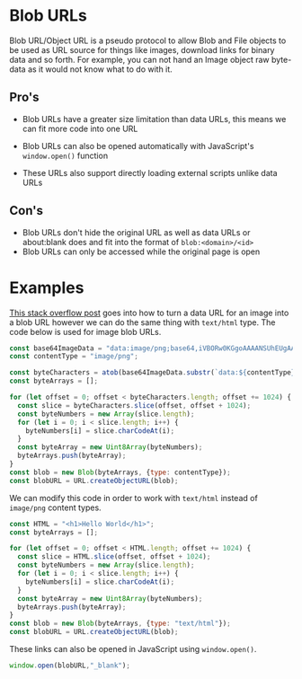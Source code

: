 # Blob URLs

Blob URL/Object URL is a pseudo protocol to allow Blob and File objects to be used as URL source for things like images, download links for binary data and so forth. For example, you can not hand an Image object raw byte-data as it would not know what to do with it.

## Pro's

- Blob URLs have a greater size limitation than data URLs, this means we can fit more code into one URL

- Blob URLs can also be opened automatically with JavaScript's `window.open()` function

- These URLs also support directly loading external scripts unlike data URLs

## Con's

- Blob URLs don't hide the original URL as well as data URLs or about:blank does and fit into the format of `blob:<domain>/<id>`
- Blob URLs can only be accessed while the original page is open

# Examples

[This stack overflow post](https://stackoverflow.com/a/54466127/14635947) goes into how to turn a data URL for an image into a blob URL however we can do the same thing with `text/html` type.
The code below is used for image blob URLs.

```js
const base64ImageData = "data:image/png;base64,iVBORw0KGgoAAAANSUhEUgAAAAUAAAAFCAYAAACNbyblAAAAHElEQVQI12P4//8/w38GIAXDIBKE0DHxgljNBAAO9TXL0Y4OHwAAAABJRU5ErkJggg==";
const contentType = "image/png";

const byteCharacters = atob(base64ImageData.substr(`data:${contentType};base64,`.length));
const byteArrays = [];

for (let offset = 0; offset < byteCharacters.length; offset += 1024) {
  const slice = byteCharacters.slice(offset, offset + 1024);
  const byteNumbers = new Array(slice.length);
  for (let i = 0; i < slice.length; i++) {
    byteNumbers[i] = slice.charCodeAt(i);
  }
  const byteArray = new Uint8Array(byteNumbers);
  byteArrays.push(byteArray);
}
const blob = new Blob(byteArrays, {type: contentType});
const blobURL = URL.createObjectURL(blob);
```

We can modify this code in order to work with `text/html` instead of `image/png` content types.

```js
const HTML = "<h1>Hello World</h1>";
const byteArrays = [];

for (let offset = 0; offset < HTML.length; offset += 1024) {
  const slice = HTML.slice(offset, offset + 1024);
  const byteNumbers = new Array(slice.length);
  for (let i = 0; i < slice.length; i++) {
    byteNumbers[i] = slice.charCodeAt(i);
  }
  const byteArray = new Uint8Array(byteNumbers);
  byteArrays.push(byteArray);
}
const blob = new Blob(byteArrays, {type: "text/html"});
const blobURL = URL.createObjectURL(blob);
```

These links can also be opened in JavaScript using `window.open()`.

```js
window.open(blobURL,"_blank");
```